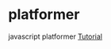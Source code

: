 # platformer
javascript platformer
[Tutorial](https://www.educative.io/answers/how-to-make-a-simple-platformer-using-javascript "<3")
